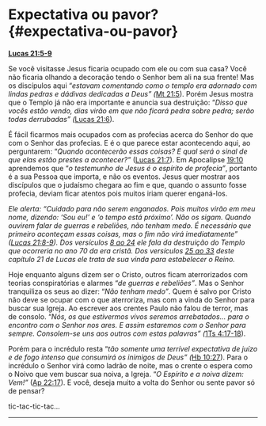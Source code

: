 # Expectativa ou pavor? {#expectativa-ou-pavor}

[**Lucas 21:5-9**](http://bibliaonline.com.br/acf/lc/21/5-9)

Se você visitasse Jesus ficaria ocupado com ele ou com sua casa? Você não ficaria olhando a decoração tendo o Senhor bem ali na sua frente! Mas os discípulos aqui “_estavam comentando como o templo era adornado com lindas pedras e dádivas dedicadas a Deus” (_[Mt 21:5](http://bibliaonline.com.br/acf/mt/21/5)). Porém Jesus mostra que o Templo já não era importante e anuncia sua destruição: “_Disso que vocês estão vendo, dias virão em que não ficará pedra sobre pedra; serão todas derrubadas” (_[Lucas 21:6](http://bibliaonline.com.br/acf/lc/21/6)).

É fácil ficarmos mais ocupados com as profecias acerca do Senhor do que com o Senhor das profecias. E é o que parece estar acontecendo aqui, ao perguntarem: “_Quando acontecerão essas coisas? E qual será o sinal de que elas estão prestes a acontecer?”_ ([Lucas 21:7](http://bibliaonline.com.br/acf/lc/21/7)). Em Apocalipse [19:10](http://bibliaonline.com.br/acf/ap/19/10) aprendemos que “_o testemunho de Jesus é o espírito de profecia”_, portanto é a sua Pessoa que importa, e não os eventos. Jesus quer mostrar aos discípulos que o judaísmo chegara ao fim e que, quando o assunto fosse profecia, deviam ficar atentos pois muitos iriam querer enganá-los.

_Ele alerta: “Cuidado para não serem enganados. Pois muitos virão em meu nome, dizendo: ‘Sou eu!’ e ‘o tempo está próximo’. Não os sigam. Quando ouvirem falar de guerras e rebeliões, não tenham medo. É necessário que primeiro aconteçam essas coisas, mas o fim não virá_ _imediatamente” (_[_Lucas 21:8-9_](http://bibliaonline.com.br/acf/lc/21/8-9)_). Dos versículos_ [_8 ao 24_](http://bibliaonline.com.br/acf/lc/21/8-24) _ele fala da destruição do Templo que ocorreria no ano 70 da era cristã. Dos versículos_ [_25 ao 33_](http://bibliaonline.com.br/acf/lc/21/25-33) _deste capítulo 21 de Lucas ele trata de sua vinda para estabelecer o Reino._

Hoje enquanto alguns dizem ser o Cristo, outros ficam aterrorizados com teorias conspiratórias e alarmes “_de guerras e rebeliões”_. Mas o Senhor tranquiliza os seus ao dizer: “_Não tenham medo”_. Quem é salvo por Cristo não deve se ocupar com o que aterroriza, mas com a vinda do Senhor para buscar sua Igreja. Ao escrever aos crentes Paulo não falou de terror, mas de consolo. “_Nós, os que estivermos vivos seremos arrebatados... para o encontro com o Senhor nos ares. E assim estaremos com o Senhor para sempre. Consolem-se uns aos outros com estas palavras” (_[1Ts 4:17-18](http://bibliaonline.com.br/acf/1ts/4/17-18)).

Porém para o incrédulo resta “_tão somente uma terrível expectativa de juízo e de fogo intenso que consumirá os inimigos de Deus” (_[Hb 10:27](http://bibliaonline.com.br/acf/hb/10/27)). Para o incrédulo o Senhor virá como ladrão de noite, mas o crente o espera como o Noivo que vem buscar sua noiva, a Igreja. “_O Espírito e a noiva dizem: Vem!”_ ([Ap 22:17](http://bibliaonline.com.br/acf/ap/22/17)). E você, deseja muito a volta do Senhor ou sente pavor só de pensar?

tic-tac-tic-tac...

*****
